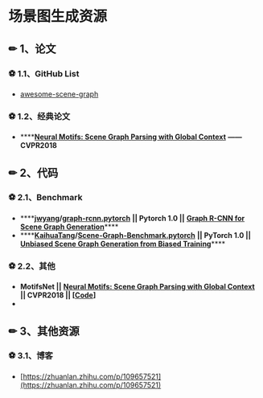 # 场景图生成资源

## ✏ 1、论文

### ⚽ 1.1、GitHub List

*  [awesome-scene-graph](https://github.com/mqjyl/awesome-scene-graph)

### ⚽ 1.2、经典论文

* \*\*\*\*[**Neural Motifs: Scene Graph Parsing with Global Context**](https://arxiv.org/abs/1711.06640v2) **—— CVPR2018**

## ✏ 2、代码

### ⚽ 2.1、Benchmark

* \*\*\*\*[**jwyang**](https://github.com/jwyang)**/**[**graph-rcnn.pytorch**](https://github.com/jwyang/graph-rcnn.pytorch) **\|\| Pytorch 1.0 \|\|**  [**Graph R-CNN for Scene Graph Generation**](https://arxiv.org/pdf/1808.00191.pdf)\*\*\*\*
* \*\*\*\*[**KaihuaTang**](https://github.com/KaihuaTang)**/**[**Scene-Graph-Benchmark.pytorch**](https://github.com/KaihuaTang/Scene-Graph-Benchmark.pytorch) **\|\| PyTorch 1.0 \|\|**  [**Unbiased Scene Graph Generation from Biased Training**](https://arxiv.org/abs/2002.11949)\*\*\*\*

### ⚽ 2.2、其他

* **MotifsNet \|\|**  [**Neural Motifs: Scene Graph Parsing with Global Context**](https://arxiv.org/abs/1711.06640v2) **\|\| CVPR2018 \|\| \[**[**Code**](https://github.com/rowanz/neural-motifs)**\]**
* 
## ✏ 3、其他资源

### ⚽ 3.1、博客

* [https://zhuanlan.zhihu.com/p/109657521](https://zhuanlan.zhihu.com/p/109657521)

